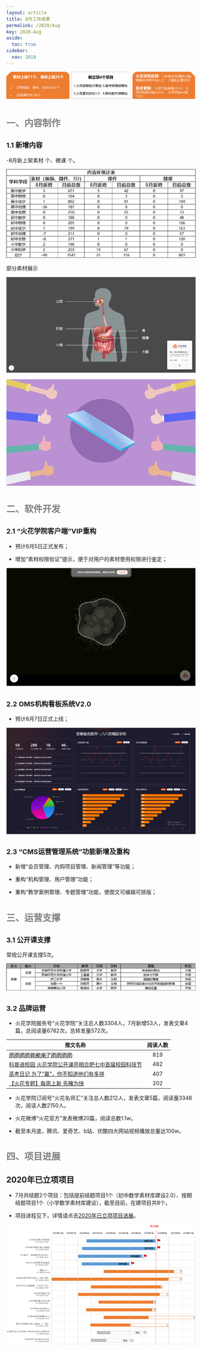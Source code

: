 ```yaml
---
layout: article
title: 8月工作成果
permalink: /2020/Aug
key: 2020-Aug
aside:
  toc: true
sidebar:
  nav: 2018
---
```



<bro/><bro/>

![avatar](images/2020080.png)

# <font size="5" color="gray">一、内容制作</font>

## <font size="4" >1.1 新增内容</font>

-8月新上架素材  个、微课  个。

![avatar](images/20200801.png)

部分素材展示

![avatar](images/20200802.png)

![avatar](images/20200803.png)

# <font size="5" color="gray">二、软件开发</font>

## <font size="4" >2.1 “火花学院客户端”VIP重构</font>

- 预计8月5日正式发布；

- 增加“素材权限验证”提示，便于对用户的素材使用权限进行鉴定；

![avatar](images/202007005.png)

## <font size="4" >2.2 OMS机构看板系统V2.0</font>

- 预计8月7日正式上线；

![avatar](images/20200707.png)

## <font size="4" >2.3 “CMS运营管理系统”功能新增及重构</font>

- 新增“会员管理、内购项目管理、新闻管理”等功能；

- 重构“机构管理、用户管理”功能；

- 重构“教学案例管理、专题管理”功能，使图文可编辑可排版；

# <font size="5" color="gray">三、运营支撑</font>

## <font size="4" >3.1 公开课支撑</font>

常规公开课支撑5次。

![avatar](images/20200708.png)

## <font size="4" >3.2 品牌运营</font>

- 火花学院服务号“火花学院”关注总人数3304人，7月新增53人，发表文章4篇，总阅读量6782次，总转发量572次。

| 推文名称 |  阅读人数  | 
|-------------|:------:|
[雨҈雨҈雨҈雨҈我҈被҈淹҈了҈雨҈雨҈雨҈雨҈](https://mp.weixin.qq.com/s/RpPWjrYvbobpx-xBwkH7zw)|	819|
[科普进校园 火花学院公开课亮相合肥七中首届校园科技节](https://mp.weixin.qq.com/s/ro1PN5L9p3hHut_f4H5PCg)|	482|
[高考日记 为了“赢”，你不知道他们有多拼](https://mp.weixin.qq.com/s/FIp_s_2z_jXRuArxtrvp9Q)|	407|
[【火花专题】每周上新 先睹为快](https://mp.weixin.qq.com/s/fc5ldzcAP1VTYKMOpabQmw)|	202|

- 火花学院订阅号“火花名师汇”关注总人数212人，发表文章5篇，阅读量3348次，阅读人数2150人。

- 火花微博“火花官方”发表微博20篇，阅读总数1.1w。

- 截至本月底，腾讯、爱奇艺、b站、优酷四大网站视频播放总量达100w。

# <font size="5" color="gray">四、项目进展</font>

## 2020年已立项项目

- 7月共结题2个项目：包括提前结题项目1个（初中数学素材库建设2.0）、按期结题项目1个（小学数学素材库建设），截至目前，在建项目共8个。

- 项目进程见下，详情请点击[2020年已立项项目进展](https://github.com/Xiyue-team/doc_monthlyreport/blob/master/project/2020/Jul.md)。
 
![avatar](images/202007009.png)

